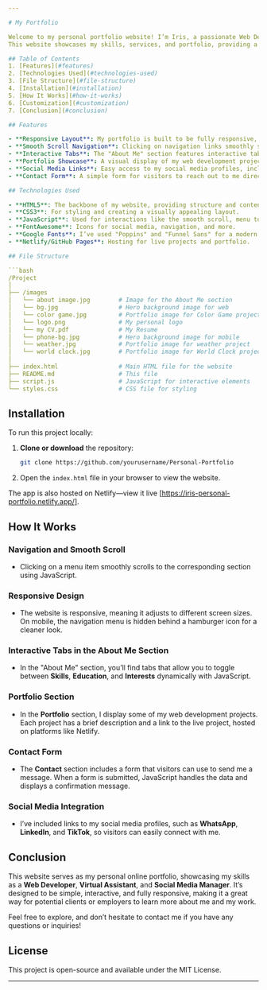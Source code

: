 ```yaml
---

# My Portfolio

Welcome to my personal portfolio website! I’m Iris, a passionate Web Developer, Virtual Assistant, and Social Media Manager. 
This website showcases my skills, services, and portfolio, providing a glimpse into my work and how I can help you with your tech needs.

## Table of Contents
1. [Features](#features)
2. [Technologies Used](#technologies-used)
3. [File Structure](#file-structure)
4. [Installation](#installation)
5. [How It Works](#how-it-works)
6. [Customization](#customization)
7. [Conclusion](#conclusion)

## Features

- **Responsive Layout**: My portfolio is built to be fully responsive, meaning it looks great on any device, from mobile phones to desktops.
- **Smooth Scroll Navigation**: Clicking on navigation links smoothly scrolls to the corresponding section on the page.
- **Interactive Tabs**: The "About Me" section features interactive tabs for skills, education, and interests.
- **Portfolio Showcase**: A visual display of my web development projects, complete with project descriptions and links to live versions.
- **Social Media Links**: Easy access to my social media profiles, including WhatsApp, LinkedIn, and TikTok.
- **Contact Form**: A simple form for visitors to reach out to me directly.

## Technologies Used

- **HTML5**: The backbone of my website, providing structure and content.
- **CSS3**: For styling and creating a visually appealing layout.
- **JavaScript**: Used for interactions like the smooth scroll, menu toggle, and form submission handling.
- **FontAwesome**: Icons for social media, navigation, and more.
- **Google Fonts**: I’ve used "Poppins" and "Funnel Sans" for a modern and readable typography style.
- **Netlify/GitHub Pages**: Hosting for live projects and portfolio.

## File Structure

```bash
/Project
│
├── /images
│   └── about image.jpg        # Image for the About Me section       
│   └── bg.jpg                 # Hero background image for web
│   └── color game.jpg         # Portfolio image for Color Game project
│   └── logo.png               # My personal logo
│   └── my CV.pdf              # My Resume
│   └── phone-bg.jpg           # Hero background image for mobile
│   └── weather.jpg            # Portfolio image for weather project
│   └── world clock.jpg        # Portfolio image for World Clock project(WIP)
│
├── index.html                 # Main HTML file for the website
├── README.md                  # This file
├── script.js                  # JavaScript for interactive elements
└── styles.css                 # CSS file for styling                
```

## Installation

To run this project locally:

1. **Clone or download** the repository:
   ```bash
   git clone https://github.com/yourusername/Personal-Portfolio
   ```
2. Open the `index.html` file in your browser to view the website.

The app is also hosted on Netlify—view it live [https://iris-personal-portfolio.netlify.app/].

## How It Works

### Navigation and Smooth Scroll

- Clicking on a menu item smoothly scrolls to the corresponding section using JavaScript.

### Responsive Design

- The website is responsive, meaning it adjusts to different screen sizes. On mobile, the navigation menu is hidden behind a hamburger icon for a cleaner look.
  
### Interactive Tabs in the About Me Section

- In the "About Me" section, you’ll find tabs that allow you to toggle between **Skills**, **Education**, and **Interests** dynamically with JavaScript.

### Portfolio Section

- In the **Portfolio** section, I display some of my web development projects. Each project has a brief description and a link to the live project, hosted on platforms like Netlify.

### Contact Form

- The **Contact** section includes a form that visitors can use to send me a message. When a form is submitted, JavaScript handles the data and displays a confirmation message.

### Social Media Integration

- I’ve included links to my social media profiles, such as **WhatsApp**, **LinkedIn**, and **TikTok**, so visitors can easily connect with me.

  
## Conclusion

This website serves as my personal online portfolio, showcasing my skills as a **Web Developer**, **Virtual Assistant**, and **Social Media Manager**. It’s designed to be simple, 
interactive, and fully responsive, making it a great way for potential clients or employers to learn more about me and my work.

Feel free to explore, and don’t hesitate to contact me if you have any questions or inquiries!


## License
This project is open-source and available under the MIT License.

---
```

